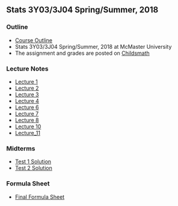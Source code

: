 ## Stats 3Y03/3J04     Spring/Summer, 2018

### Outline
* [Course Outline](https://muu24.github.io/Stats3D03_Fall_2017/notes/Course_Outline_3y3j_spring.pdf)
* Stats 3Y03/3J04 Spring/Summer, 2018 at McMaster University
* The assignment and grades are posted on [Childsmath](https://www.childsmath.ca/childsa/forms/main_login.php)

### Lecture Notes
* [Lecture 1](https://muu24.github.io/Stats3Y03_Summer_2018/notes/Lecture_1.pdf)
* [Lecture 2](https://muu24.github.io/Stats3Y03_Summer_2018/notes/Lecture_2.pdf)
* [Lecture 3](https://muu24.github.io/Stats3Y03_Summer_2018/notes/Lecture_3.pdf)
* [Lecture 4](https://muu24.github.io/Stats3Y03_Summer_2018/notes/Lecture_4.pdf)
* [Lecture 6](https://muu24.github.io/Stats3Y03_Summer_2018/notes/Lecture_6.pdf)
* [Lecture 7](https://muu24.github.io/Stats3Y03_Summer_2018/notes/Lecture_7.pdf)
* [Lecture 8](https://muu24.github.io/Stats3Y03_Summer_2018/notes/Lecture_8.pdf)
* [Lecture 10](https://muu24.github.io/Stats3Y03_Summer_2018/notes/Lecture_10.pdf)
* [Lecture_11](https://muu24.github.io/Stats3Y03_Summer_2018/notes/Lecture_11.pdf)

### Midterms  

* [Test 1 Solution](https://muu24.github.io/Stats3Y03_Summer_2018/notes/Test1_v1.pdf)
* [Test 2 Solution](https://muu24.github.io/Stats3Y03_Summer_2018/notes/Test2_V1.pdf)

### Formula Sheet

* [Final Formula Sheet](https://muu24.github.io/Stats3Y03_Summer_2018/notes/final_formula_sheet.pdf)

